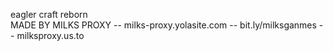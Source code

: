 eagler craft reborn                                                          
MADE BY MILKS PROXY -- milks-proxy.yolasite.com -- bit.ly/milksganmes -- milksproxy.us.to
